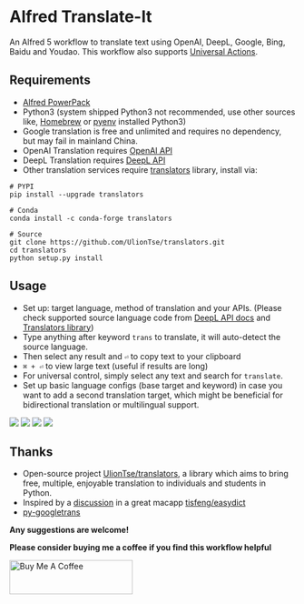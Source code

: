 # Alfred Translate-It 

An Alfred 5 workflow to translate text using OpenAI, DeepL, Google, Bing, Baidu and Youdao. This workflow also supports [Universal Actions](https://www.alfredapp.com/universal-actions/).


## Requirements
- [Alfred PowerPack](https://www.alfredapp.com/powerpack/)
- Python3 (system shipped Python3 not recommended, use other sources like, [Homebrew](https://brew.sh/) or [pyenv](https://github.com/pyenv/pyenv) installed Python3)
- Google translation is free and unlimited and requires no dependency, but may fail in mainland China. 
- OpenAI Translation requires [OpenAI API](https://platform.openai.com/)
- DeepL Translation requires [DeepL API](https://www.deepl.com/pro-api)
- Other translation services require [translators](https://github.com/UlionTse/translators) library, install via:
```
# PYPI
pip install --upgrade translators

# Conda
conda install -c conda-forge translators

# Source
git clone https://github.com/UlionTse/translators.git
cd translators
python setup.py install
```

## Usage
- Set up: target language, method of translation and your APIs.
(Please check supported source language code from [DeepL API docs](https://www.deepl.com/docs-api/translate-text) and [Translators library](https://github.com/UlionTse/translators))
- Type anything after keyword `trans` to translate, it will auto-detect the source language.
- Then select any result and `⏎` to copy text to your clipboard
- `⌘ + ⏎` to view large text (useful if results are long)
- For universal control, simply select any text and search for `translate`.
- Set up basic language configs (base target and keyword) in case you want to add a second translation target, which might be beneficial for bidirectional translation or multilingual support.

![](https://i.imgur.com/ANXHurD.png)
![](https://i.imgur.com/yQu85NR.png)
![](https://i.imgur.com/tpAXeBo.png)
![](https://github.com/yinan-c/alfred-translate-it/assets/95043151/a01a8dff-0738-403e-aec2-e984e234e0da)

## Thanks
- Open-source project [UlionTse/translators](https://github.com/UlionTse/translators), a library which aims to bring free, multiple, enjoyable translation to individuals and students in Python.
- Inspired by a [discussion](https://github.com/tisfeng/Easydict/issues/78) in a great macapp [tisfeng/easydict](https://github.com/tisfeng/easydict)
- [py-googletrans](https://www.github.com/ssut/py-googletrans)

**Any suggestions are welcome!**

**Please consider buying me a coffee if you find this workflow helpful**

<a href="https://www.buymeacoffee.com/yinan" target="_blank"><img src="https://cdn.buymeacoffee.com/buttons/v2/default-yellow.png" alt="Buy Me A Coffee" style="height: 60px !important;width: 217px !important;" ></a>
